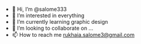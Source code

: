- 👋 Hi, I’m @salome333
- 👀 I’m interested in everything
- 🌱 I’m currently learning graphic design
- 💞️ I’m looking to collaborate on ...
- 📫 How to reach me rukhaia.salome3@gmail.com

<!---
salome333/salome333 is a ✨ special ✨ repository because its `README.md` (this file) appears on your GitHub profile.
You can click the Preview link to take a look at your changes.
--->
